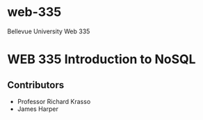 # web-335
 Bellevue University Web 335

# WEB 335 Introduction to NoSQL
## Contributors

* Professor Richard Krasso
* James Harper